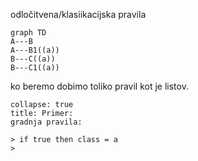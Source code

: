 odločitvena/klasiikacijska pravila
```mermaid
graph TD
A---B
A---B1((a))
B---C((a))
B---C1((a))
```
ko beremo dobimo toliko pravil kot je listov.  

```ad-note
collapse: true
title: Primer:
gradnja pravila:

> if true then class = a
> 

```
